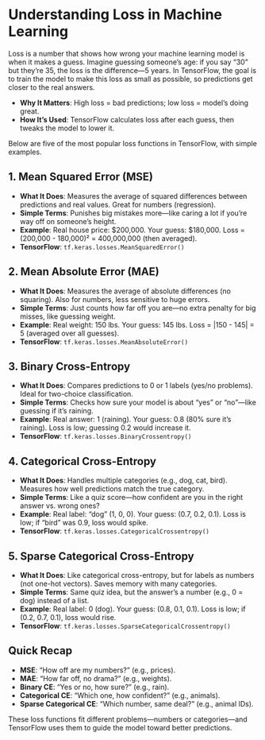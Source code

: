 # Understanding Loss in Machine Learning

Loss is a number that shows how wrong your machine learning model is when it makes a guess. Imagine guessing someone’s age: if you say “30” but they’re 35, the loss is the difference—5 years. In TensorFlow, the goal is to train the model to make this loss as small as possible, so predictions get closer to the real answers.

- **Why It Matters**: High loss = bad predictions; low loss = model’s doing great.
- **How It’s Used**: TensorFlow calculates loss after each guess, then tweaks the model to lower it.

Below are five of the most popular loss functions in TensorFlow, with simple examples.

## 1. Mean Squared Error (MSE)
- **What It Does**: Measures the average of squared differences between predictions and real values. Great for numbers (regression).
- **Simple Terms**: Punishes big mistakes more—like caring a lot if you’re way off on someone’s height.
- **Example**: Real house price: $200,000. Your guess: $180,000. Loss = (200,000 - 180,000)² = 400,000,000 (then averaged).
- **TensorFlow**: `tf.keras.losses.MeanSquaredError()`

## 2. Mean Absolute Error (MAE)
- **What It Does**: Measures the average of absolute differences (no squaring). Also for numbers, less sensitive to huge errors.
- **Simple Terms**: Just counts how far off you are—no extra penalty for big misses, like guessing weight.
- **Example**: Real weight: 150 lbs. Your guess: 145 lbs. Loss = |150 - 145| = 5 (averaged over all guesses).
- **TensorFlow**: `tf.keras.losses.MeanAbsoluteError()`

## 3. Binary Cross-Entropy
- **What It Does**: Compares predictions to 0 or 1 labels (yes/no problems). Ideal for two-choice classification.
- **Simple Terms**: Checks how sure your model is about “yes” or “no”—like guessing if it’s raining.
- **Example**: Real answer: 1 (raining). Your guess: 0.8 (80% sure it’s raining). Loss is low; guessing 0.2 would increase it.
- **TensorFlow**: `tf.keras.losses.BinaryCrossentropy()`

## 4. Categorical Cross-Entropy
- **What It Does**: Handles multiple categories (e.g., dog, cat, bird). Measures how well predictions match the true category.
- **Simple Terms**: Like a quiz score—how confident are you in the right answer vs. wrong ones?
- **Example**: Real label: “dog” (1, 0, 0). Your guess: (0.7, 0.2, 0.1). Loss is low; if “bird” was 0.9, loss would spike.
- **TensorFlow**: `tf.keras.losses.CategoricalCrossentropy()`

## 5. Sparse Categorical Cross-Entropy
- **What It Does**: Like categorical cross-entropy, but for labels as numbers (not one-hot vectors). Saves memory with many categories.
- **Simple Terms**: Same quiz idea, but the answer’s a number (e.g., 0 = dog) instead of a list.
- **Example**: Real label: 0 (dog). Your guess: (0.8, 0.1, 0.1). Loss is low; if (0.2, 0.7, 0.1), loss would rise.
- **TensorFlow**: `tf.keras.losses.SparseCategoricalCrossentropy()`

## Quick Recap
- **MSE**: “How off are my numbers?” (e.g., prices).
- **MAE**: “How far off, no drama?” (e.g., weights).
- **Binary CE**: “Yes or no, how sure?” (e.g., rain).
- **Categorical CE**: “Which one, how confident?” (e.g., animals).
- **Sparse Categorical CE**: “Which number, same deal?” (e.g., animal IDs).

These loss functions fit different problems—numbers or categories—and TensorFlow uses them to guide the model toward better predictions.
